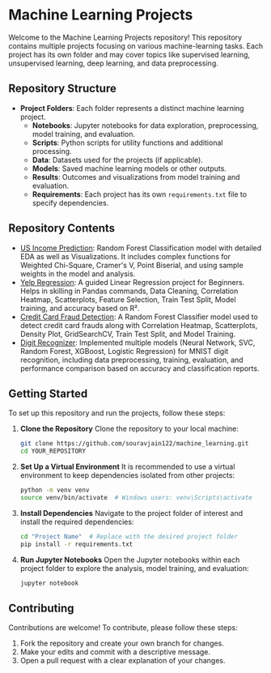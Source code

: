 # Machine Learning Projects

Welcome to the Machine Learning Projects repository! This repository contains multiple projects focusing on various machine-learning tasks. Each project has its own folder and may cover topics like supervised learning, unsupervised learning, deep learning, and data preprocessing.

## Repository Structure
- **Project Folders**: Each folder represents a distinct machine learning project.
  - **Notebooks**: Jupyter notebooks for data exploration, preprocessing, model training, and evaluation.
  - **Scripts**: Python scripts for utility functions and additional processing.
  - **Data**: Datasets used for the projects (if applicable).
  - **Models**: Saved machine learning models or other outputs.
  - **Results**: Outcomes and visualizations from model training and evaluation.
  - **Requirements**: Each project has its own `requirements.txt` file to specify dependencies.

## Repository Contents
- [US Income Prediction](./US%20Income%20Prediction): Random Forest Classification model with detailed EDA as well as Visualizations. It includes complex functions for Weighted Chi-Square, Cramer's V, Point Biserial, and using sample weights in the model and analysis.
- [Yelp Regression](./Yelp%20Regression): A guided Linear Regression project for Beginners. Helps in skilling in Pandas commands, Data Cleaning, Correlation Heatmap, Scatterplots, Feature Selection, Train Test Split, Model training, and accuracy based on R².
- [Credit Card Fraud Detection](./Credit%20Card%20%Fraud%Detection): A Random Forest Classifier model used to detect credit card frauds along with Correlation Heatmap, Scatterplots, Density Plot, GridSearchCV, Train Test Split, and Model Training.
- [Digit Recognizer](./Digit%20Recognizer): Implemented multiple models (Neural Network, SVC, Random Forest, XGBoost, Logistic Regression) for MNIST digit recognition, including data preprocessing, training, evaluation, and performance comparison based on accuracy and classification reports.

## Getting Started
To set up this repository and run the projects, follow these steps:

1. **Clone the Repository**
   Clone the repository to your local machine:
   ```bash
   git clone https://github.com/souravjain122/machine_learning.git
   cd YOUR_REPOSITORY
   ```
2. **Set Up a Virtual Environment**
   It is recommended to use a virtual environment to keep dependencies isolated from other projects:
   ```bash
   python -m venv venv
   source venv/bin/activate  # Windows users: venv\Scripts\activate
   ```
3. **Install Dependencies**
   Navigate to the project folder of interest and install the required dependencies:
   ```bash
   cd "Project Name"  # Replace with the desired project folder
   pip install -r requirements.txt
   ```
4. **Run Jupyter Notebooks**
   Open the Jupyter notebooks within each project folder to explore the analysis, model training, and evaluation:
   ``` bash
   jupyter notebook
   ```
## Contributing
Contributions are welcome! To contribute, please follow these steps:

1. Fork the repository and create your own branch for changes.
2. Make your edits and commit with a descriptive message.
3. Open a pull request with a clear explanation of your changes.
